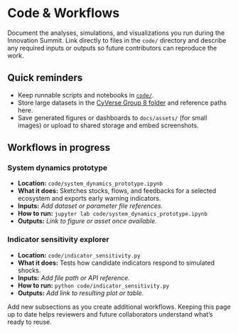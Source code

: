 # Code & Workflows

Document the analyses, simulations, and visualizations you run during the
Innovation Summit. Link directly to files in the `code/` directory and describe
any required inputs or outputs so future contributors can reproduce the work.

## Quick reminders

- Keep runnable scripts and notebooks in [`code/`](https://github.com/cyverse-learning-institute/system-dynamics-early-warning-signals-innovation-summit-2025__8/tree/main/code).
- Store large datasets in the [CyVerse Group 8 folder](https://de.cyverse.org/data/ds/iplant/home/shared/esiil/Innovation_summit/Group_8) and reference paths here.
- Save generated figures or dashboards to `docs/assets/` (for small images) or
  upload to shared storage and embed screenshots.

## Workflows in progress

### System dynamics prototype
- **Location:** `code/system_dynamics_prototype.ipynb`
- **What it does:** Sketches stocks, flows, and feedbacks for a selected
  ecosystem and exports early warning indicators.
- **Inputs:** _Add dataset or parameter file references._
- **How to run:** `jupyter lab code/system_dynamics_prototype.ipynb`
- **Outputs:** _Link to figure or asset once available._

### Indicator sensitivity explorer
- **Location:** `code/indicator_sensitivity.py`
- **What it does:** Tests how candidate indicators respond to simulated shocks.
- **Inputs:** _Add file path or API reference._
- **How to run:** `python code/indicator_sensitivity.py`
- **Outputs:** _Add link to resulting plot or table._

Add new subsections as you create additional workflows. Keeping this page up to
date helps reviewers and future collaborators understand what’s ready to reuse.
